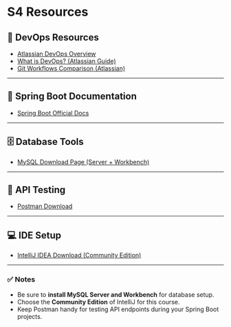 # S4 Resources

## 🧰 DevOps Resources
- [Atlassian DevOps Overview](https://www.atlassian.com/devops)
- [What is DevOps? (Atlassian Guide)](https://www.atlassian.com/devops/what-is-devops)
- [Git Workflows Comparison (Atlassian)](https://www.atlassian.com/git/tutorials/comparing-workflows)

---

## 🚀 Spring Boot Documentation
- [Spring Boot Official Docs](https://docs.spring.io/spring-boot/index.html)

---

## 🗄️ Database Tools
- [MySQL Download Page (Server + Workbench)](https://dev.mysql.com/downloads/)

---

## 🧪 API Testing
- [Postman Download](https://www.postman.com/downloads/)

---

## 💻 IDE Setup
- [IntelliJ IDEA Download (Community Edition)](https://www.jetbrains.com/idea/download/?section=mac)

---

### ✅ Notes
- Be sure to **install MySQL Server and Workbench** for database setup.  
- Choose the **Community Edition** of IntelliJ for this course.  
- Keep Postman handy for testing API endpoints during your Spring Boot projects.
